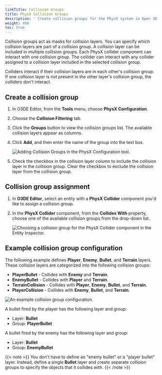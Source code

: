 ```yaml
---
linkTitle: Collision Groups
title: PhysX Collision Groups
description: ' Create collision groups for the PhysX system in Open 3D Engine. '
weight: 400
toc: true
---
```


Collision groups act as masks for collision layers. You can specify which collision layers are part of a collision group. A collision layer can be included in multiple collision groups. Each PhysX collider component can interact with one collision group. The collider can interact with any collider assigned to a collision layer included in the selected collision group.

Colliders interact if their collision layers are in each other's collision group. If one collision layer is not present in the other layer's collision group, the colliders don't interact.

## Create a collision group

1. In O3DE Editor, from the **Tools** menu, choose **PhysX Configuration**.

1. Choose the **Collision Filtering** tab.

1. Click the **Groups** button to view the collision groups list. The available collision layers appear as columns.

1. Click **Add**, and then enter the name of the group into the text box.

    ![Adding Collision Groups in the PhysX Configuration tool.](/images/user-guide/interactivity/physics/nvidia-physx/configuring/physx-configuration-4.png)

1. Check the checkbox in the collision layer column to include the collision layer in the collision group. Clear the checkbox to exclude the collision layer from the collision group.

## Collision group assignment

1. In **O3DE Editor**, select an entity with a **PhysX Collider** component you'd like to assign a collision group.

1. In the **PhysX Collider** component, from the **Collides With** property, choose one of the available collision groups from the drop-down list.

    ![Choosing a collision group for the PhysX Collider component in the Entity Inspector.](/images/user-guide/interactivity/physics/nvidia-physx/configuring/physx-configuration-5.png)

## Example collision group configuration 

The following example defines **Player**, **Enemy**, **Bullet**, and **Terrain** layers. These collision layers are categorized into the following collision groups:

+ **PlayerBullet** - Collides with **Enemy** and **Terrain**.
+ **EnemyBullet** - Collides with **Player** and **Terrain**.
+ **TerrainCollision** - Collides with **Player**, **Enemy**, **Bullet**, and **Terrain**.
+ **PlayerCollision** - Collides with **Enemy**, **Bullet**, and **Terrain**.

![An example collision group configuration.](/images/user-guide/interactivity/physics/nvidia-physx/configuring/physx-configuration-6.png)

A bullet fired by the player has the following layer and group:
+ Layer: **Bullet**
+ Group: **PlayerBullet**

A bullet fired by the enemy has the following layer and group:
+ Layer: **Bullet**
+ Group: **EnemyBullet**

{{< note >}}
You don't have to define an "enemy bullet" or a "player bullet" layer. Instead, define a single **Bullet** layer and create separate collision groups to specify the objects that it collides with.
{{< /note >}}
